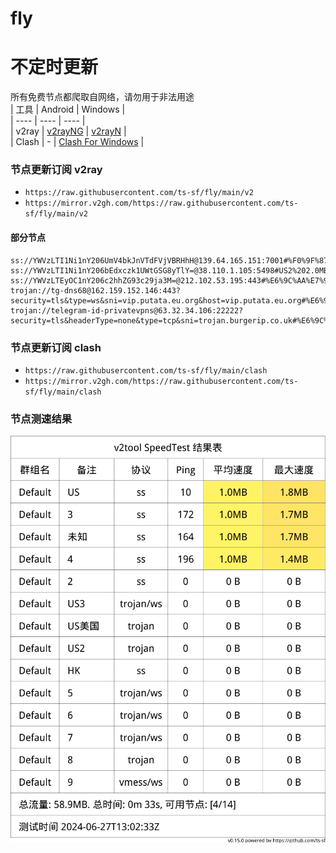 # fly
# 不定时更新
所有免费节点都爬取自网络，请勿用于非法用途  
|  工具  | Android  | Windows  |  
|  ----  | ----   | ----  |  
| v2ray  | [v2rayNG](https://github.com/2dust/v2rayNG/releases) | [v2rayN](https://github.com/2dust/v2rayN/releases) |  
| Clash  | - | [Clash For Windows](https://github.com/2dust/clashN/releases) | 
  
### 节点更新订阅  v2ray
- `https://raw.githubusercontent.com/ts-sf/fly/main/v2`  
- `https://mirror.v2gh.com/https://raw.githubusercontent.com/ts-sf/fly/main/v2`  

#### 部分节点  
``` 
ss://YWVzLTI1Ni1nY206UmV4bkJnVTdFVjVBRHhH@139.64.165.151:7001#%F0%9F%87%BA%F0%9F%87%B8US%E7%BE%8E%E5%9B%BD
ss://YWVzLTI1Ni1nY206bEdxczk1UWtGSG8yTlY=@38.110.1.105:5498#US2%202.0MB%2Fs
ss://YWVzLTEyOC1nY206c2hhZG93c29ja3M=@212.102.53.195:443#%E6%9C%AA%E7%9F%A5%2019.0MB%2Fs
trojan://tg-dns68@162.159.152.146:443?security=tls&type=ws&sni=vip.putata.eu.org&host=vip.putata.eu.org#%E6%9C%AA%E7%9F%A52
trojan://telegram-id-privatevpns@63.32.34.106:22222?security=tls&headerType=none&type=tcp&sni=trojan.burgerip.co.uk#%E6%9C%AA%E7%9F%A53
```
### 节点更新订阅  clash
- `https://raw.githubusercontent.com/ts-sf/fly/main/clash`  
- `https://mirror.v2gh.com/https://raw.githubusercontent.com/ts-sf/fly/main/clash`  

### 节点测速结果
![image](traffic.png)
